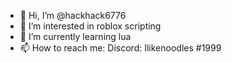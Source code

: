- 👋 Hi, I’m @hackhack6776
- 👀 I’m interested in roblox scripting
- 🌱 I’m currently learning lua
- 📫 How to reach me: Discord: Ilikenoodles #1999

<!---
hackhack6776/hackhack6776 is a ✨ special ✨ repository because its `README.md` (this file) appears on your GitHub profile.
You can click the Preview link to take a look at your changes.
--->
